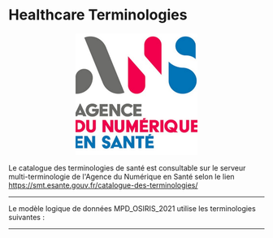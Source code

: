 # Healthcare Terminologies

<p align="center"> 
<img src="https://github.com/InstitutNationalduCancer/OSIRIS_OFFICIEL/blob/main/Images/unnamed.jpg"  alt="alt text" width="240" height="240" />
</p>

Le catalogue des terminologies de santé est consultable sur le serveur multi-terminologie de l'Agence du Numérique en Santé selon le lien https://smt.esante.gouv.fr/catalogue-des-terminologies/


--------------------------------------------------------------------------------------------------------------------------

Le modèle logique de données MPD_OSIRIS_2021 utilise les terminologies suivantes :

--------------------------------------------------------------------------------------------------------------------------



<p align="center"> 
</p>





  
